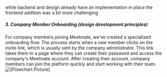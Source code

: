 while backend and design already have an implementation in place the frontend addition was a bit more challenging

##### 3. Company Member Onboarding (design development principles)

For company members joining Meetmate, we've created a specialized onboarding flow. The process starts when a new member clicks on the invite link, which is usually sent by the company administrator. This link takes them to a page where they can create their password and access the company's Meetmate account. After creating their account, company members can join the platform quickly and start working with their team.
![[Flowchart Picture]](../../assets/member-start.png)